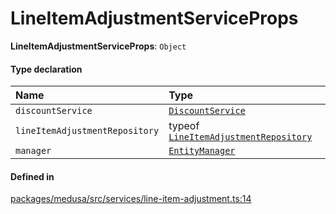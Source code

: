 # LineItemAdjustmentServiceProps

 **LineItemAdjustmentServiceProps**: `Object`

#### Type declaration

| Name | Type |
| :------ | :------ |
| `discountService` | [`DiscountService`](../classes/DiscountService.md) |
| `lineItemAdjustmentRepository` | typeof [`LineItemAdjustmentRepository`](../index.md#lineitemadjustmentrepository) |
| `manager` | [`EntityManager`](../classes/EntityManager.md) |

#### Defined in

[packages/medusa/src/services/line-item-adjustment.ts:14](https://github.com/medusajs/medusa/blob/3d9f5ae63/packages/medusa/src/services/line-item-adjustment.ts#L14)
